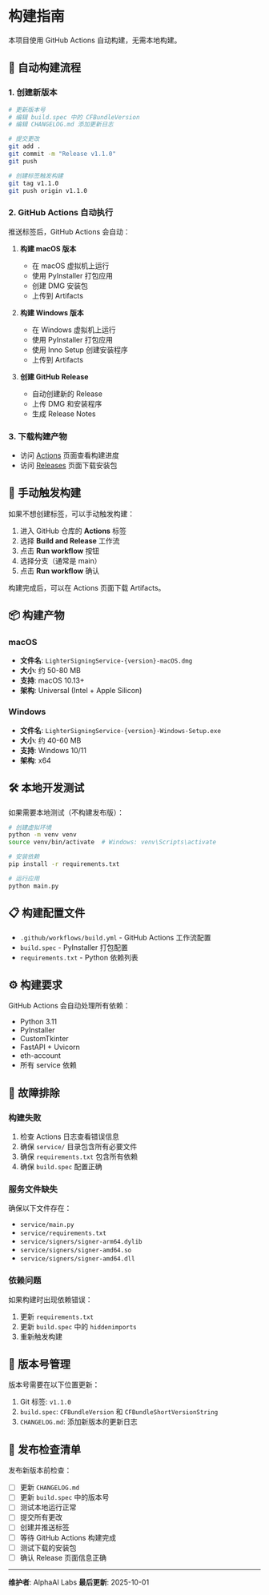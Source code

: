 # 构建指南

本项目使用 GitHub Actions 自动构建，无需本地构建。

## 🚀 自动构建流程

### 1. 创建新版本

```bash
# 更新版本号
# 编辑 build.spec 中的 CFBundleVersion
# 编辑 CHANGELOG.md 添加更新日志

# 提交更改
git add .
git commit -m "Release v1.1.0"
git push

# 创建标签触发构建
git tag v1.1.0
git push origin v1.1.0
```

### 2. GitHub Actions 自动执行

推送标签后，GitHub Actions 会自动：

1. **构建 macOS 版本**
   - 在 macOS 虚拟机上运行
   - 使用 PyInstaller 打包应用
   - 创建 DMG 安装包
   - 上传到 Artifacts

2. **构建 Windows 版本**
   - 在 Windows 虚拟机上运行
   - 使用 PyInstaller 打包应用
   - 使用 Inno Setup 创建安装程序
   - 上传到 Artifacts

3. **创建 GitHub Release**
   - 自动创建新的 Release
   - 上传 DMG 和安装程序
   - 生成 Release Notes

### 3. 下载构建产物

- 访问 [Actions](../../actions) 页面查看构建进度
- 访问 [Releases](../../releases) 页面下载安装包

## 🔧 手动触发构建

如果不想创建标签，可以手动触发构建：

1. 进入 GitHub 仓库的 **Actions** 标签
2. 选择 **Build and Release** 工作流
3. 点击 **Run workflow** 按钮
4. 选择分支（通常是 main）
5. 点击 **Run workflow** 确认

构建完成后，可以在 Actions 页面下载 Artifacts。

## 📦 构建产物

### macOS
- **文件名**: `LighterSigningService-{version}-macOS.dmg`
- **大小**: 约 50-80 MB
- **支持**: macOS 10.13+
- **架构**: Universal (Intel + Apple Silicon)

### Windows
- **文件名**: `LighterSigningService-{version}-Windows-Setup.exe`
- **大小**: 约 40-60 MB
- **支持**: Windows 10/11
- **架构**: x64

## 🛠️ 本地开发测试

如果需要本地测试（不构建发布版）：

```bash
# 创建虚拟环境
python -m venv venv
source venv/bin/activate  # Windows: venv\Scripts\activate

# 安装依赖
pip install -r requirements.txt

# 运行应用
python main.py
```

## 📋 构建配置文件

- `.github/workflows/build.yml` - GitHub Actions 工作流配置
- `build.spec` - PyInstaller 打包配置
- `requirements.txt` - Python 依赖列表

## ⚙️ 构建要求

GitHub Actions 会自动处理所有依赖：

- Python 3.11
- PyInstaller
- CustomTkinter
- FastAPI + Uvicorn
- eth-account
- 所有 service 依赖

## 🐛 故障排除

### 构建失败

1. 检查 Actions 日志查看错误信息
2. 确保 `service/` 目录包含所有必要文件
3. 确保 `requirements.txt` 包含所有依赖
4. 确保 `build.spec` 配置正确

### 服务文件缺失

确保以下文件存在：
- `service/main.py`
- `service/requirements.txt`
- `service/signers/signer-arm64.dylib`
- `service/signers/signer-amd64.so`
- `service/signers/signer-amd64.dll`

### 依赖问题

如果构建时出现依赖错误：
1. 更新 `requirements.txt`
2. 更新 `build.spec` 中的 `hiddenimports`
3. 重新触发构建

## 📝 版本号管理

版本号需要在以下位置更新：

1. Git 标签: `v1.1.0`
2. `build.spec`: `CFBundleVersion` 和 `CFBundleShortVersionString`
3. `CHANGELOG.md`: 添加新版本的更新日志

## 🎯 发布检查清单

发布新版本前检查：

- [ ] 更新 `CHANGELOG.md`
- [ ] 更新 `build.spec` 中的版本号
- [ ] 测试本地运行正常
- [ ] 提交所有更改
- [ ] 创建并推送标签
- [ ] 等待 GitHub Actions 构建完成
- [ ] 测试下载的安装包
- [ ] 确认 Release 页面信息正确

---

**维护者**: AlphaAI Labs
**最后更新**: 2025-10-01


